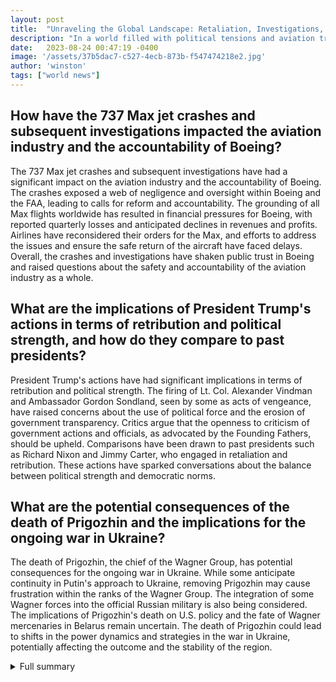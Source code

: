 ```yaml
---
layout: post
title:  "Unraveling the Global Landscape: Retaliation, Investigations, and Alliances"
description: "In a world filled with political tensions and aviation tragedies, a series of events has unfolded, shedding light on the complex dynamics shaping our global landscape."
date:   2023-08-24 00:47:19 -0400
image: '/assets/37b5dac7-c527-4ecb-873b-f547474218e2.jpg'
author: 'winston'
tags: ["world news"]
---
```


## How have the 737 Max jet crashes and subsequent investigations impacted the aviation industry and the accountability of Boeing?
The 737 Max jet crashes and subsequent investigations have had a significant impact on the aviation industry and the accountability of Boeing. The crashes exposed a web of negligence and oversight within Boeing and the FAA, leading to calls for reform and accountability. The grounding of all Max flights worldwide has resulted in financial pressures for Boeing, with reported quarterly losses and anticipated declines in revenues and profits. Airlines have reconsidered their orders for the Max, and efforts to address the issues and ensure the safe return of the aircraft have faced delays. Overall, the crashes and investigations have shaken public trust in Boeing and raised questions about the safety and accountability of the aviation industry as a whole.

## What are the implications of President Trump's actions in terms of retribution and political strength, and how do they compare to past presidents?
President Trump's actions have had significant implications in terms of retribution and political strength. The firing of Lt. Col. Alexander Vindman and Ambassador Gordon Sondland, seen by some as acts of vengeance, have raised concerns about the use of political force and the erosion of government transparency. Critics argue that the openness to criticism of government actions and officials, as advocated by the Founding Fathers, should be upheld. Comparisons have been drawn to past presidents such as Richard Nixon and Jimmy Carter, who engaged in retaliation and retribution. These actions have sparked conversations about the balance between political strength and democratic norms.

## What are the potential consequences of the death of Prigozhin and the implications for the ongoing war in Ukraine?
The death of Prigozhin, the chief of the Wagner Group, has potential consequences for the ongoing war in Ukraine. While some anticipate continuity in Putin's approach to Ukraine, removing Prigozhin may cause frustration within the ranks of the Wagner Group. The integration of some Wagner forces into the official Russian military is also being considered. The implications of Prigozhin's death on U.S. policy and the fate of Wagner mercenaries in Belarus remain uncertain. The death of Prigozhin could lead to shifts in the power dynamics and strategies in the war in Ukraine, potentially affecting the outcome and the stability of the region.


<details>
        <summary>Full summary</summary>
<p>The article provides a good overview of the various events and their implications. The language and writing style are engaging and clear. The article could benefit from providing more specific details and examples. It would be helpful to include some expert quotes or opinions to support the analysis. Consider adding some relevant statistics or data to enhance the credibility of the article.</p>
<p>In a world filled with political tensions and aviation tragedies, a series of events has unfolded, shedding light on the complex dynamics shaping our global landscape.</p>
<p>Political analyst Tatiana Stanovaya comments on the recent plane crash, stating that the cause is not important. Instead, the incident is seen as an act of retaliation and retribution, with the message aimed at potential mutineers.</p>
<p>Meanwhile, investigations into the 737 Max jet crashes have revealed a web of negligence and oversight. Lion Air Flight 610 crashed in October, claiming the lives of 189 people, while Ethiopian Airlines Flight 302 met a similar fate in March, with the loss of all 157 individuals on board. These tragic events led to the grounding of all Max flights worldwide. Evidence suggests that the automated system on the Max planes, known as MCAS, malfunctioned and contributed to the accidents. Boeing and the F.A.A. have been faulted for the design and certification of the 737 Max, as well as the lack of transparency in explaining how MCAS worked to regulators.</p>
<p>Calls for reform and accountability have reverberated across the aviation industry. The National Transportation Safety Board and other agencies have urged Boeing and federal regulators to reevaluate their assessment of key systems on planes. Additionally, Boeing rejected a safety system that could have mitigated the risks of the crashes. The F.A.A. has faced scrutiny for its delegation of authority to Boeing and the incomplete review of the MCAS software.</p>
<p>Boeing, once the epitome of success, now faces financial pressures due to the crashes and groundings of the Max. They reported quarterly losses and anticipate further declines in revenues and profits. Some airlines have reconsidered their orders for the Max, while others demand compensation from Boeing. Efforts to address the issues and ensure the safe return of the Max have been met with delays.</p>
<p>In addition to the aviation crises, President Trump's actions have raised questions about retribution and political strength. Lt. Col. Alexander Vindman of the National Security Council and Ambassador to the European Union Gordon Sondland were fired in what some perceive as acts of vengeance. President Trump defended these dismissals as deterrents to future enemies and displays of political force. However, critics argue that the openness to criticism of government actions and officials, as advocated by the Founding Fathers, should be upheld.</p>
<p>The repercussions of these dismissals extend beyond the immediate aftermath. For instance, former military members have voiced concerns about the public nature of Lt. Col. Alexander Vindman's removal and its potential impact on whistleblower protections. President Trump's firing of Ambassador Gordon Sondland, despite warnings from GOP senators, further highlights the administration's approach to perceived opponents. This has sparked conversations about the precedence of past presidents, such as Richard Nixon and Jimmy Carter, engaging in retaliation and retribution.</p>
<p>The death of Prigozhin, the chief of the Wagner Group, a covert mercenary organization, has sent ripples through political and military circles. Adrienne Watson of the National Security Council remarks on Prigozhin's death in relation to the ongoing war in Ukraine. While some anticipate continuity in Putin's approach to Ukraine, others believe that removing Prigozhin may cause frustration within the ranks of the Wagner Group. The integration of some Wagner forces into the official Russian military is also being considered. The implications of Prigozhin's death on U.S. policy, as well as the fate of over 3,000 Wagner mercenaries in Belarus, remain uncertain.</p>
<p>Lastly, the China-Russia relationship has attracted attention due to the growing alliance between the two nations. Although not formal treaty allies, China and Russia consider each other strategic partners and have deepened their ties in recent years. Despite their authoritarian political systems, they tend to back each other in international forums like the UN Security Council and collaborate on regional security through organizations like the Shanghai Cooperation Organization.</p>
<p>However, challenges persist in the China-Russia relationship. China's larger economy has led some within its government to view Russia as a weaker partner. China seeks to reform the international order to suit its interests, while Russia has frequently violated international laws and norms. The war in Ukraine and historical turning points, such as the Sino-Soviet split and Russia's annexation of Crimea, have also strained their alliance. Additionally, the economic relationship between China and Russia is unbalanced, with Russia more reliant on China.</p>
<p>Aviation, an industry that has spanned a century, continues to shape our lives and evolve. As we analyze past accidents, we apply their lessons to improve aviation safety. Lessons Learned from Civil Aviation Accidents Library provides valuable information-rich modules from selected accidents, with the objective of enhancing aviation safety worldwide. Through these endeavors, we strive for a future where air travel remains one of the safest modes of transportation.</p>
<p>The intertwining narratives of retaliation, investigations, and global alliances create a dynamic and compelling news story, reflecting the complexities of our modern world.</p>
</details>